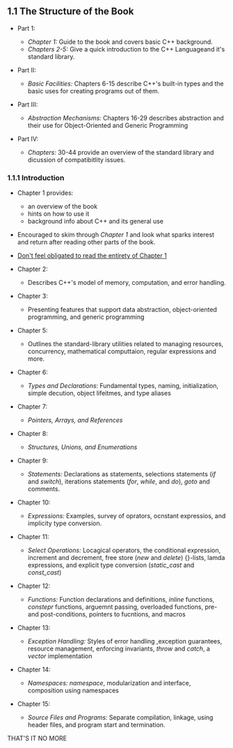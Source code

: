 ## 1.1 The Structure of the Book
* Part 1: 
    * *Chapter 1:* Guide to the book and covers basic C++ background.
    * *Chapters 2-5:* Give a quick introduction to the C++ Languageand it's standard library.

* Part II:
    * *Basic Facilities:* Chapters 6-15 describe C++'s built-in types and the basic uses for creating programs out of them.

* Part III:
    * *Abstraction Mechanisms:* Chapters 16-29 describes abstraction and their use for Object-Oriented and Generic Programming

* Part IV:
    * *Chapters:* 30-44 provide an overview of the standard library and dicussion of compatibitlity issues.


### 1.1.1 Introduction
* Chapter 1 provides:
    * an overview of the book
    * hints on how to use it
    * background info about C++ and its general use

* Encouraged to skim through *Chapter 1* and look what sparks interest and return after reading other parts of the book.

* <ins>Don't feel obligated to read the entirety of Chapter 1</ins>

* Chapter 2:
    * Describes C++'s model of memory, computation, and error handling.

* Chapter 3: 
    * Presenting features that support data abstraction, object-oriented programming, and generic programming

* Chapter 5: 
    * Outlines the standard-library utilities related to managing resources, concurrency, mathematical computtaion, regular expressions and more.

* Chapter 6:
    * *Types and Declarations*: Fundamental types, naming, initialization, simple decution, object lifeitmes, and type aliases

* Chapter 7:
    * *Pointers, Arrays, and References*

* Chapter 8:
    * *Structures, Unions, and Enumerations*

* Chapter 9:
    * *Statements:* Declarations as statements, selections statements (*if* and *switch*), iterations statements (*for*, *while*, and *do*), *goto* and comments.

* Chapter 10:
    * *Expressions:* Examples, survey of oprators, ocnstant expressios, and implicity type conversion.

* Chapter 11:
    * *Select Operations:* Locagical operators, the conditional expression, increment and decrement, free store (*new* and *delete*) {}-lists, lamda expressions, and explicit type conversion (*static_cast* and *const_cast*)

* Chapter 12:
    * *Functions:* Function declarations and definitions, *inline* functions, *constepr* functions, arguemnt passing, overloaded functions, pre- and post-conditions, pointers to fucntions, and macros

* Chapter 13:
    * *Exception Handling:* Styles of error handling ,exception guarantees, resource management, enforcing invariants, *throw* and *catch*, a *vector* implementation

* Chapter 14:
    * *Namespaces:* *namespace*, modularization and interface, composition using namespaces

* Chapter 15:
    * *Source Files and Programs:* Separate compilation, linkage, using header files, and program start and termination.

THAT'S IT NO MORE
